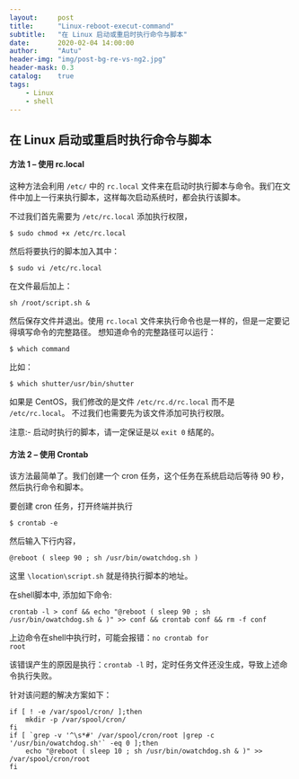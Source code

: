 ```yaml
---
layout:     post
title:      "Linux-reboot-execut-command"
subtitle:   "在 Linux 启动或重启时执行命令与脚本"
date:       2020-02-04 14:00:00
author:     "Autu"
header-img: "img/post-bg-re-vs-ng2.jpg"
header-mask: 0.3
catalog:    true
tags:
    - Linux
    - shell
---
```

## 在 Linux 启动或重启时执行命令与脚本

#### 方法 1 – 使用 rc.local

这种方法会利用 `/etc/` 中的 `rc.local` 文件来在启动时执行脚本与命令。我们在文件中加上一行来执行脚本，这样每次启动系统时，都会执行该脚本。

不过我们首先需要为 `/etc/rc.local` 添加执行权限，

```shell
$ sudo chmod +x /etc/rc.local
```

然后将要执行的脚本加入其中：

```shell
$ sudo vi /etc/rc.local
```

在文件最后加上：

```shell
sh /root/script.sh &
```

然后保存文件并退出。使用 `rc.local` 文件来执行命令也是一样的，但是一定要记得填写命令的完整路径。 想知道命令的完整路径可以运行：

```shell
$ which command
```

比如：

```shell
$ which shutter/usr/bin/shutter
```

如果是 CentOS，我们修改的是文件 `/etc/rc.d/rc.local` 而不是 `/etc/rc.local`。 不过我们也需要先为该文件添加可执行权限。

注意:- 启动时执行的脚本，请一定保证是以 `exit 0` 结尾的。

#### 方法 2 – 使用 Crontab

该方法最简单了。我们创建一个 cron 任务，这个任务在系统启动后等待 90 秒，然后执行命令和脚本。

要创建 cron 任务，打开终端并执行

```shell
$ crontab -e
```

然后输入下行内容，

```shell
@reboot ( sleep 90 ; sh /usr/bin/owatchdog.sh )
```

这里 `\location\script.sh` 就是待执行脚本的地址。



在shell脚本中, 添加如下命令:

```shell
crontab -l > conf && echo "@reboot ( sleep 90 ; sh /usr/bin/owatchdog.sh & )" >> conf && crontab conf && rm -f conf
```

上边命令在shell中执行时，可能会报错：<code>no crontab for root</code> 

该错误产生的原因是执行：<code>crontab -l</code> 时，定时任务文件还没生成，导致上述命令执行失败。

针对该问题的解决方案如下：

```shell
if [ ! -e /var/spool/cron/ ];then
	mkdir -p /var/spool/cron/
fi
if [ `grep -v '^\s*#' /var/spool/cron/root |grep -c '/usr/bin/owatchdog.sh'` -eq 0 ];then
	echo "@reboot ( sleep 10 ; sh /usr/bin/owatchdog.sh & )" >> /var/spool/cron/root
fi
```


